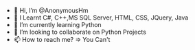 - 👋 Hi, I’m @AnonymousHm
- 👀 I Learnt C#, C++,MS SQL Server, HTML, CSS, JQuery, Java
- 🌱 I’m currently learning Python
- 💞️ I’m looking to collaborate on Python Projects
- 📫 How to reach me? => You Can't

<!---
AnonymousHm/AnonymousHm is a ✨ special ✨ repository because its `README.md` (this file) appears on your GitHub profile.
You can click the Preview link to take a look at your changes.
--->
